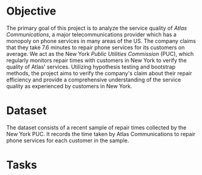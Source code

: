 # Objective
The primary goal of this project is to analyze the service quality of *Atlas Communications*, a major telecommunications provider which has a monopoly on phone services in many areas of the US. The company claims that they take 7.6 minutes to repair phone services for its customers on average. We act as the New York *Public Utilities Commission* (PUC), which regularly monitors repair times with customers in New York to verify the quality of Atlas' services. Utilizing hypothesis testing and bootstrap methods, the project aims to verify the company's claim about their repair efficiency and provide a comprehensive understanding of the service quality as experienced by customers in New York.

# Dataset
The dataset consists of a recent sample of repair times collected by the New York PUC. It records the time taken by Atlas Communications to repair phone services for each customer in the sample.

# Tasks